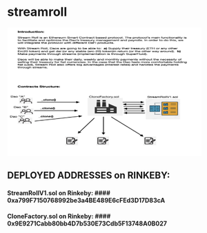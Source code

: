 # streamroll

<img src ="https://github.com/StreamRoll/streamroll/blob/master/images/im-1.png" width="450" height="300">

## DEPLOYED ADDRESSES on RINKEBY:
#### StreamRollV1.sol on Rinkeby: #### 0xa799F7150768992be3a4BE489E6cFEd3D17D83cA
#### CloneFactory.sol on Rinkeby: #### 0x9E9271Cabb80bb4D7b530E73Cdb5F13748A0B027





